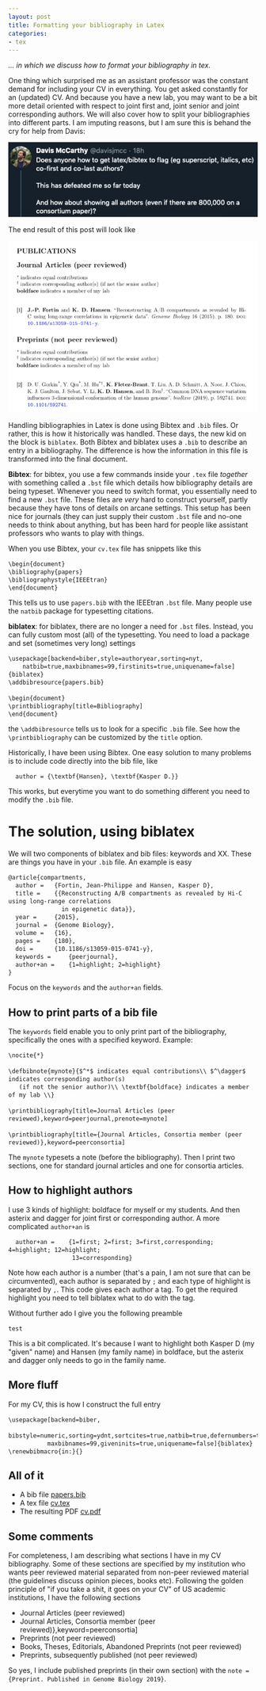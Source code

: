 ```yaml
---
layout: post
title: Formatting your bibliography in Latex
categories:
- tex
---
```


*... in which we discuss how to format your bibliography in tex.*

One thing which surprised me as an assistant professor was the constant demand for including your CV in everything. You get asked constantly for an (updated) CV. And because you have a new lab, you may want to be a bit more detail oriented with respect to joint first and, joint senior and joint corresponding authors. We will also cover how to split your bibliographies into different parts. I am imputing reasons, but I am sure this is behand the cry for help from Davis:

![](/media/cv_post/davis_cv_tweet.png)

The end result of this post will look like 

![](/media/cv_post/cv.png)

Handling bibliographies in Latex is done using Bibtex and `.bib` files. Or rather, this is how it historically was handled. These days, the new kid on the block is `biblatex`. Both Bibtex and biblatex uses a `.bib` to describe an entry in a bibliography. The difference is how the information in this file is transformed into the final document. 

**Bibtex**: for bibtex, you use a few commands inside your `.tex` file _together_ with something called a `.bst` file which details how bibliography details are being typeset. Whenever you need to switch format, you essentially need to find a new `.bst` file. These files are _very_ hard to construct yourself, partly because they have tons of details on arcane settings. This setup has been nice for journals (they can just supply their custom `.bst` file and no-one needs to think about anything, but has been hard for people like assistant professors who wants to play with things.

When you use Bibtex, your `cv.tex` file has snippets like this

```{tex}
\begin{document}
\bibliography{papers}
\bibliographystyle{IEEEtran}
\end{document}
```
This tells us to use `papers.bib` with the IEEEtran `.bst` file. Many people use the `natbib` package for typesetting citations.

**biblatex**: for biblatex, there are no longer a need for `.bst` files. Instead, you can fully custom most (all) of the typesetting. You need to load a package and set (sometimes very long) settings

```{tex}
\usepackage[backend=biber,style=authoryear,sorting=nyt,
	natbib=true,maxbibnames=99,firstinits=true,uniquename=false]{biblatex}
\addbibresource{papers.bib}

\begin{document}
\printbibliography[title=Bibliography]
\end{document}
```
the `\addbibresource` tells us to look for a specific `.bib` file. See how the `\printbibliography` can be customized by the `title` option.

Historically, I have been using Bibtex. One easy solution to many problems is to include code directly into the bib file, like
```
  author = {\textbf{Hansen}, \textbf{Kasper D.}}
```
This works, but everytime you want to do something different you need to modify the `.bib` file.

# The solution, using biblatex

We will two components of biblatex and bib files: keywords and XX. These are things you have in your `.bib` file. An example is easy

```
@article{compartments,
  author =	 {Fortin, Jean-Philippe and Hansen, Kasper D},
  title =	 {{Reconstructing A/B compartments as revealed by Hi-C using long-range correlations
               in epigenetic data}},
  year =	 {2015},
  journal =	 {Genome Biology},
  volume =	 {16},
  pages =	 {180},
  doi =		 {10.1186/s13059-015-0741-y},
  keywords =	 {peerjournal},
  author+an =	 {1=highlight; 2=highlight}
}
```
Focus on the `keywords` and the `author+an` fields. 

## How to print parts of a bib file

The `keywords` field enable you to only print part of the bibliography, specifically the ones with a specified keyword. Example:

```
\nocite{*}

\defbibnote{mynote}{$^*$ indicates equal contributions\\ $^\dagger$ indicates corresponding author(s)
   (if not the senior author)\\ \textbf{boldface} indicates a member of my lab \\}

\printbibliography[title=Journal Articles (peer reviewed),keyword=peerjournal,prenote=mynote]

\printbibliography[title={Journal Articles, Consortia member (peer reviewed)},keyword=peerconsortia]
```

The `mynote` typesets a note (before the bibliography). Then I print two sections, one for standard journal articles and one for consortia articles.

## How to highlight authors

I use 3 kinds of highlight: boldface for myself or my students. And then asterix and dagger for joint first or corresponding author. A more complicated `author+an` is
```
  author+an =	 {1=first; 2=first; 3=first,corresponding; 4=highlight; 12=highlight;
                  13=corresponding}
```
Note how each author is a number (that's a pain, I am not sure that can be circumvented), each author is separated by `;` and each type of highlight is separated by `,`. This code gives each author a tag. To get the required highlight you need to tell biblatex what to do with the tag. 

Without further ado I give you the following preamble
```{tex}
test
```
This is a bit complicated. It's because I want to highlight both Kasper D (my "given" name) and Hansen (my family name) in boldface, but the asterix and dagger only needs to go in the family name.

## More fluff

For my CV, this is how I construct the full entry
```{tex}
\usepackage[backend=biber,
           bibstyle=numeric,sorting=ydnt,sortcites=true,natbib=true,defernumbers=true,
           maxbibnames=99,giveninits=true,uniquename=false]{biblatex}
\renewbibmacro{in:}{}
```

## All of it

- A bib file [papers.bib](/media/cv_post/papers.bib)
- A tex file [cv.tex](/media/cv_post/cv.tex)
- The resulting PDF [cv.pdf](/media/cv_post/cv.pdf)

## Some comments

For completeness, I am describing what sections I have in my CV bibliography. Some of these sections are specified by my institution who wants peer reviewed material separated from non-peer reviewed material (the guidelines discuss opinion pieces, books etc). Following the golden principle of "if you take a shit, it goes on your CV" of US academic institutions, I have the following sections

- Journal Articles (peer reviewed)
- Journal Articles, Consortia member (peer reviewed)},keyword=peerconsortia]
- Preprints (not peer reviewed)
- Books, Theses, Editorials, Abandoned Preprints (not peer reviewed)
- Preprints, subsequently published (not peer reviewed)

So yes, I include published preprints (in their own section) with the `note = {Preprint. Published in Genome Biology 2019}`. 

